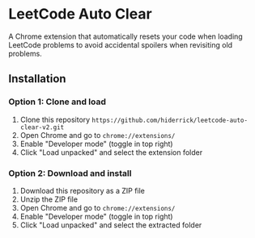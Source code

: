 # LeetCode Auto Clear

A Chrome extension that automatically resets your code when loading LeetCode problems to avoid accidental spoilers when revisiting old problems.

## Installation

### Option 1: Clone and load
1. Clone this repository
`https://github.com/hiderrick/leetcode-auto-clear-v2.git`
2. Open Chrome and go to `chrome://extensions/`
3. Enable "Developer mode" (toggle in top right)
4. Click "Load unpacked" and select the extension folder

### Option 2: Download and install
1. Download this repository as a ZIP file
2. Unzip the ZIP file
3. Open Chrome and go to `chrome://extensions/`
4. Enable "Developer mode" (toggle in top right)
5. Click "Load unpacked" and select the extracted folder